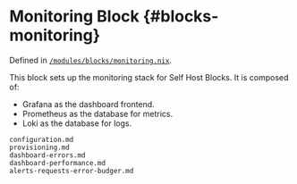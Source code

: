 # Monitoring Block {#blocks-monitoring}

Defined in [`/modules/blocks/monitoring.nix`](@REPO@/modules/blocks/monitoring.nix).

This block sets up the monitoring stack for Self Host Blocks. It is composed of:

- Grafana as the dashboard frontend.
- Prometheus as the database for metrics.
- Loki as the database for logs.

```{=include=} parts
configuration.md
provisioning.md
dashboard-errors.md
dashboard-performance.md
alerts-requests-error-budger.md
```

